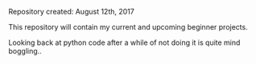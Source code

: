 Repository created: August 12th, 2017

This repository will contain my current and upcoming beginner projects.

Looking back at python code after a while of not doing it is quite mind boggling..
